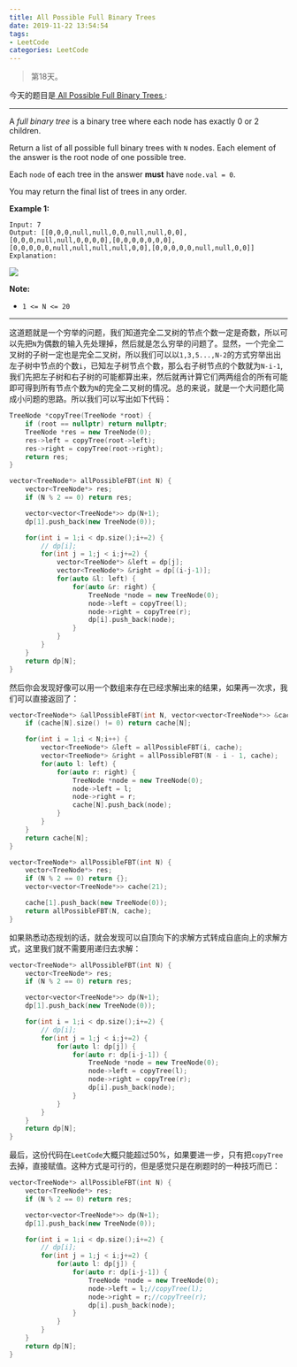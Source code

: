 ```yaml
---
title: All Possible Full Binary Trees
date: 2019-11-22 13:54:54
tags:
- LeetCode
categories: LeetCode
---
```


> 第18天。

今天的题目是[ All Possible Full Binary Trees ]( https://leetcode.com/problems/all-possible-full-binary-trees/ ):

---

A *full binary tree* is a binary tree where each node has exactly 0 or 2 children.

Return a list of all possible full binary trees with `N` nodes. Each element of the answer is the root node of one possible tree.

Each `node` of each tree in the answer **must** have `node.val = 0`.

You may return the final list of trees in any order.

 

**Example 1:**

```
Input: 7
Output: [[0,0,0,null,null,0,0,null,null,0,0],[0,0,0,null,null,0,0,0,0],[0,0,0,0,0,0,0],[0,0,0,0,0,null,null,null,null,0,0],[0,0,0,0,0,null,null,0,0]]
Explanation:
```

 ![](https://s3-lc-upload.s3.amazonaws.com/uploads/2018/08/22/fivetrees.png)

**Note:**

- `1 <= N <= 20`

---

这道题就是一个穷举的问题，我们知道完全二叉树的节点个数一定是奇数，所以可以先把`N`为偶数的输入先处理掉，然后就是怎么穷举的问题了。显然，一个完全二叉树的子树一定也是完全二叉树，所以我们可以以`1,3,5...,N-2`的方式穷举出出左子树中节点的个数`i`，已知左子树节点个数，那么右子树节点的个数就为`N-i-1`,我们先把左子树和右子树的可能都算出来，然后就再计算它们两两组合的所有可能即可得到所有节点个数为`N`的完全二叉树的情况。总的来说，就是一个大问题化简成小问题的思路。所以我们可以写出如下代码：

```c++
TreeNode *copyTree(TreeNode *root) {
    if (root == nullptr) return nullptr;
    TreeNode *res = new TreeNode(0);
    res->left = copyTree(root->left);
    res->right = copyTree(root->right);
    return res;
}

vector<TreeNode*> allPossibleFBT(int N) {
    vector<TreeNode*> res;   
    if (N % 2 == 0) return res;

    vector<vector<TreeNode*>> dp(N+1);
    dp[1].push_back(new TreeNode(0));

    for(int i = 1;i < dp.size();i+=2) {
        // dp[i];
        for(int j = 1;j < i;j+=2) {
            vector<TreeNode*> &left = dp[j];
            vector<TreeNode*> &right = dp[(i-j-1)];
            for(auto &l: left) {
                for(auto &r: right) {
                    TreeNode *node = new TreeNode(0);
                    node->left = copyTree(l);
                    node->right = copyTree(r);
                    dp[i].push_back(node);        
                }
            }
        }
    }
    return dp[N];
}
```

然后你会发现好像可以用一个数组来存在已经求解出来的结果，如果再一次求，我们可以直接返回了：

```c++
vector<TreeNode*> &allPossibleFBT(int N, vector<vector<TreeNode*>> &cache) {
    if (cache[N].size() != 0) return cache[N];

    for(int i = 1;i < N;i++) {
        vector<TreeNode*> &left = allPossibleFBT(i, cache);
        vector<TreeNode*> &right = allPossibleFBT(N - i - 1, cache);
        for(auto l: left) {
            for(auto r: right) {
                TreeNode *node = new TreeNode(0);
                node->left = l;
                node->right = r;
                cache[N].push_back(node);
            }
        }
    }
    return cache[N];
}

vector<TreeNode*> allPossibleFBT(int N) {
    vector<TreeNode*> res;   
    if (N % 2 == 0) return {};
    vector<vector<TreeNode*>> cache(21);

    cache[1].push_back(new TreeNode(0));
    return allPossibleFBT(N, cache);
}
```

如果熟悉动态规划的话，就会发现可以自顶向下的求解方式转成自底向上的求解方式，这里我们就不需要用递归去求解：

```c++
vector<TreeNode*> allPossibleFBT(int N) {
    vector<TreeNode*> res;   
    if (N % 2 == 0) return res;

    vector<vector<TreeNode*>> dp(N+1);
    dp[1].push_back(new TreeNode(0));

    for(int i = 1;i < dp.size();i+=2) {
        // dp[i];
        for(int j = 1;j < i;j+=2) {
            for(auto l: dp[j]) {
                for(auto r: dp[i-j-1]) {
                    TreeNode *node = new TreeNode(0);
                    node->left = copyTree(l);
                    node->right = copyTree(r);
                    dp[i].push_back(node);        
                }
            }
        }
    }
    return dp[N];
}
```

最后，这份代码在`LeetCode`大概只能超过50%，如果要进一步，只有把`copyTree`去掉，直接赋值。这种方式是可行的，但是感觉只是在刷题时的一种技巧而已：

```c++
vector<TreeNode*> allPossibleFBT(int N) {
    vector<TreeNode*> res;   
    if (N % 2 == 0) return res;

    vector<vector<TreeNode*>> dp(N+1);
    dp[1].push_back(new TreeNode(0));

    for(int i = 1;i < dp.size();i+=2) {
        // dp[i];
        for(int j = 1;j < i;j+=2) {
            for(auto l: dp[j]) {
                for(auto r: dp[i-j-1]) {
                    TreeNode *node = new TreeNode(0);
                    node->left = l;//copyTree(l);
                    node->right = r;//copyTree(r);
                    dp[i].push_back(node);        
                }
            }
        }
    }
    return dp[N];
}
```

